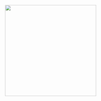 <div align="left">
  <img src="https://github.com/Mandy-cyber/Mandy-cyber/assets/67931161/12e71441-6bf8-473d-8e8a-295d09dc1f9f" height="300px"/>
</div>
